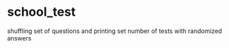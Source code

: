 # school_test
shuffling  set of questions and printing set number of tests with randomized answers 
